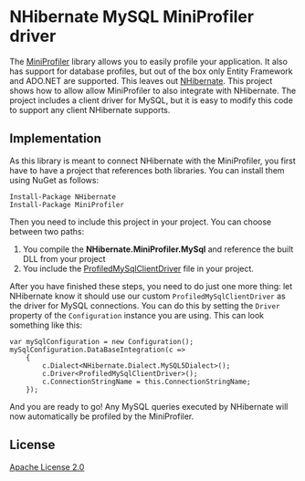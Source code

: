# NHibernate MySQL MiniProfiler driver
The [MiniProfiler](http://miniprofiler.com/) library allows you to easily profile your application. It also has support for database profiles, but out of the box only Entity Framework and ADO.NET are supported. This leaves out [NHibernate](http://nhforge.org/). This project shows how to allow allow MiniProfiler to also integrate with NHibernate. The project includes a client driver for MySQL, but it is easy to modify this code to support any client NHibernate supports.

## Implementation
As this library is meant to connect NHibernate with the MiniProfiler, you first have to have a project that references both libraries. You can install them using NuGet as follows:

    Install-Package NHibernate
    Install-Package MiniProfiler 

Then you need to include this project in your project. You can choose between two paths:

 1. You compile the **NHibernate.MiniProfiler.MySql** and reference the built DLL from your project
 2. You include the [ProfiledMySqlClientDriver](NHibernate.MiniProfiler.MySql/ProfiledMySqlClientDriver.cs) file in your project.

After you have finished these steps, you need to do just one more thing: let NHibernate know it should use our custom `ProfiledMySqlClientDriver` as the driver for MySQL connections. You can do this by setting the `Driver` property of the `Configuration` instance you are using. This can look something like this: 

    var mySqlConfiguration = new Configuration();
    mySqlConfiguration.DataBaseIntegration(c =>
        {
            c.Dialect<NHibernate.Dialect.MySQL5Dialect>();
            c.Driver<ProfiledMySqlClientDriver>();
            c.ConnectionStringName = this.ConnectionStringName;
        });

And you are ready to go! Any MySQL queries executed by NHibernate will now automatically be profiled by the MiniProfiler.

## License
[Apache License 2.0](LICENSE.md)